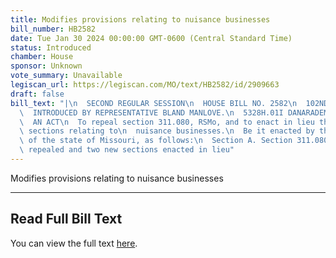```yaml
---
title: Modifies provisions relating to nuisance businesses
bill_number: HB2582
date: Tue Jan 30 2024 00:00:00 GMT-0600 (Central Standard Time)
status: Introduced
chamber: House
sponsor: Unknown
vote_summary: Unavailable
legiscan_url: https://legiscan.com/MO/text/HB2582/id/2909663
draft: false
bill_text: "|\n  SECOND REGULAR SESSION\n  HOUSE BILL NO. 2582\n  102ND GENERAL ASSEMBLY\n\
  \  INTRODUCED BY REPRESENTATIVE BLAND MANLOVE.\n  5328H.01I DANARADEMANMILLER,ChiefClerk\n\
  \  AN ACT\n  To repeal section 311.080, RSMo, and to enact in lieu thereof two new\
  \ sections relating to\n  nuisance businesses.\n  Be it enacted by the General Assembly\
  \ of the state of Missouri, as follows:\n  Section A. Section 311.080, RSMo, is\
  \ repealed and two new sections enacted in lieu"
---
```

Modifies provisions relating to nuisance businesses

---

## Read Full Bill Text

You can view the full text [here](https://legiscan.com/MO/text/HB2582/id/2909663).
